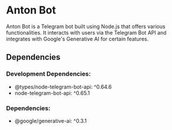 # Anton Bot

Anton Bot is a Telegram bot built using Node.js that offers various functionalities. It interacts with users via the Telegram Bot API and integrates with Google's Generative AI for certain features.

## Dependencies

### Development Dependencies:

- @types/node-telegram-bot-api: ^0.64.6
- node-telegram-bot-api: ^0.65.1

### Dependencies:

- @google/generative-ai: ^0.3.1

